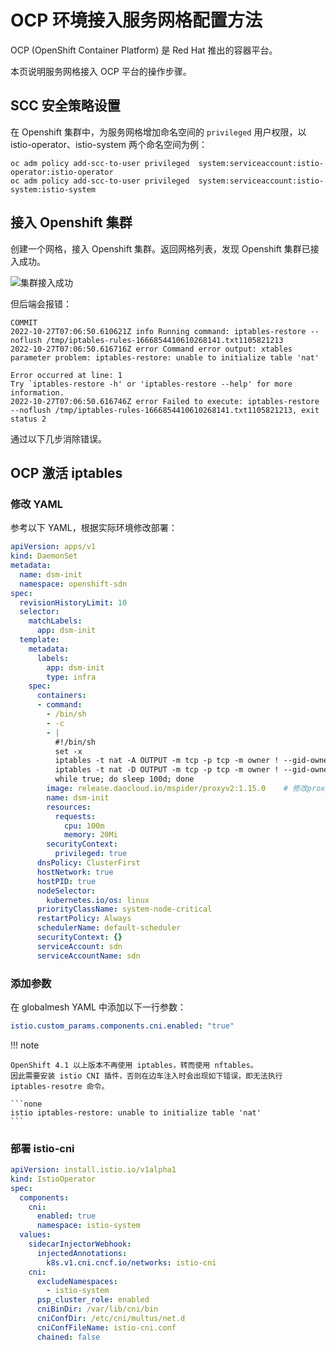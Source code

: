 # OCP 环境接入服务网格配置方法

OCP (OpenShift Container Platform) 是 Red Hat 推出的容器平台。

本页说明服务网格接入 OCP 平台的操作步骤。

## SCC 安全策略设置

在 Openshift 集群中，为服务网格增加命名空间的 `privileged` 用户权限，以 istio-operator、istio-system 两个命名空间为例：

```shell
oc adm policy add-scc-to-user privileged  system:serviceaccount:istio-operator:istio-operator
oc adm policy add-scc-to-user privileged  system:serviceaccount:istio-system:istio-system
```

## 接入 Openshift 集群

创建一个网格，接入 Openshift 集群。返回网格列表，发现 Openshift 集群已接入成功。

![集群接入成功](https://community-github.cn-sh2.ufileos.com/daocloud-docs-images/docs/mspider/test/images/ocp01.png)

但后端会报错：

```none
COMMIT
2022-10-27T07:06:50.610621Z info Running command: iptables-restore --noflush /tmp/iptables-rules-1666854410610268141.txt1105821213
2022-10-27T07:06:50.616716Z error Command error output: xtables parameter problem: iptables-restore: unable to initialize table 'nat'

Error occurred at line: 1
Try `iptables-restore -h' or 'iptables-restore --help' for more information.
2022-10-27T07:06:50.616746Z error Failed to execute: iptables-restore --noflush /tmp/iptables-rules-1666854410610268141.txt1105821213, exit status 2
```

通过以下几步消除错误。

## OCP 激活 iptables

### 修改 YAML

参考以下 YAML，根据实际环境修改部署：

```yaml
apiVersion: apps/v1
kind: DaemonSet
metadata:
  name: dsm-init
  namespace: openshift-sdn
spec:
  revisionHistoryLimit: 10
  selector:
    matchLabels:
      app: dsm-init
  template:
    metadata:
      labels:
        app: dsm-init
        type: infra
    spec:
      containers:
      - command:
        - /bin/sh
        - -c
        - |
          #!/bin/sh
          set -x
          iptables -t nat -A OUTPUT -m tcp -p tcp -m owner ! --gid-owner 1337 -j REDIRECT --to-ports 15006
          iptables -t nat -D OUTPUT -m tcp -p tcp -m owner ! --gid-owner 1337 -j REDIRECT --to-ports 15006
          while true; do sleep 100d; done
        image: release.daocloud.io/mspider/proxyv2:1.15.0    # 修改proxy的镜像地址
        name: dsm-init
        resources:
          requests:
            cpu: 100m
            memory: 20Mi
        securityContext:
          privileged: true
      dnsPolicy: ClusterFirst
      hostNetwork: true
      hostPID: true
      nodeSelector:
        kubernetes.io/os: linux
      priorityClassName: system-node-critical
      restartPolicy: Always
      schedulerName: default-scheduler
      securityContext: {}
      serviceAccount: sdn
      serviceAccountName: sdn
```

### 添加参数

在 globalmesh YAML 中添加以下一行参数：

```yaml
istio.custom_params.components.cni.enabled: "true"
```

!!! note

    OpenShift 4.1 以上版本不再使用 iptables，转而使用 nftables。
    因此需要安装 istio CNI 插件，否则在边车注入时会出现如下错误，即无法执行 iptables-resotre 命令。

    ```none
    istio iptables-restore: unable to initialize table 'nat'
    ```

### 部署 istio-cni

```yaml
apiVersion: install.istio.io/v1alpha1
kind: IstioOperator
spec:
  components:
    cni:
      enabled: true
      namespace: istio-system
  values:
    sidecarInjectorWebhook:
      injectedAnnotations:
        k8s.v1.cni.cncf.io/networks: istio-cni
    cni:
      excludeNamespaces:
        - istio-system
      psp_cluster_role: enabled
      cniBinDir: /var/lib/cni/bin
      cniConfDir: /etc/cni/multus/net.d
      cniConfFileName: istio-cni.conf
      chained: false
```
